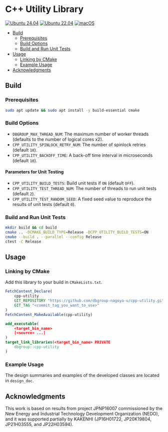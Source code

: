 # C++ Utility Library

[![Ubuntu 24.04](https://github.com/dbgroup-nagoya-u/cpp-utility/actions/workflows/ubuntu_24.yaml/badge.svg)](https://github.com/dbgroup-nagoya-u/cpp-utility/actions/workflows/ubuntu_24.yaml) [![Ubuntu 22.04](https://github.com/dbgroup-nagoya-u/cpp-utility/actions/workflows/ubuntu_22.yaml/badge.svg)](https://github.com/dbgroup-nagoya-u/cpp-utility/actions/workflows/ubuntu_22.yaml) [![macOS](https://github.com/dbgroup-nagoya-u/cpp-utility/actions/workflows/mac.yaml/badge.svg)](https://github.com/dbgroup-nagoya-u/cpp-utility/actions/workflows/mac.yaml)

- [Build](#build)
    - [Prerequisites](#prerequisites)
    - [Build Options](#build-options)
    - [Build and Run Unit Tests](#build-and-run-unit-tests)
- [Usage](#usage)
    - [Linking by CMake](#linking-by-cmake)
    - [Example Usage](#example-usage)
- [Acknowledgments](#acknowledgments)

## Build

### Prerequisites

```bash
sudo apt update && sudo apt install -y build-essential cmake
```

### Build Options

- `DBGROUP_MAX_THREAD_NUM`: The maximum number of worker threads (defaults to the number of logical cores x2).
- `CPP_UTILITY_SPINLOCK_RETRY_NUM`: The number of spinlock retries (default `10`).
- `CPP_UTILITY_BACKOFF_TIME`: A back-off time interval in microseconds (default `10`).

#### Parameters for Unit Testing

- `CPP_UTILITY_BUILD_TESTS`: Build unit tests if `ON` (default `OFF`).
- `CPP_UTILITY_TEST_THREAD_NUM`: The number of threads to run unit tests (default `2`).
- `CPP_UTILITY_TEST_RANDOM_SEED`: A fixed seed value to reproduce the results of unit tests (default `0`).

### Build and Run Unit Tests

```bash
mkdir build && cd build
cmake .. -DCMAKE_BUILD_TYPE=Release -DCPP_UTILITY_BUILD_TESTS=ON
cmake --build . --parallel --config Release
ctest -C Release
```

## Usage

### Linking by CMake

Add this library to your build in `CMakeLists.txt`.

```cmake
FetchContent_Declare(
    cpp-utility
    GIT_REPOSITORY "https://github.com/dbgroup-nagoya-u/cpp-utility.git"
    GIT_TAG "<commit_tag_you_want_to_use>"
)
FetchContent_MakeAvailable(cpp-utility)

add_executable(
    <target_bin_name>
    [<source> ...]
)
target_link_libraries(<target_bin_name> PRIVATE
    dbgroup::cpp-utility
)
```

### Example Usage

The design summaries and examples of the developed classes are located in `design_doc`.

## Acknowledgments

This work is based on results from project JPNP16007 commissioned by the New Energy and Industrial Technology Development Organization (NEDO), and it was supported partially by KAKENHI (JP16H01722, JP20K19804, JP21H03555, and JP22H03594).
